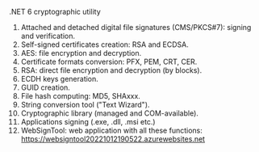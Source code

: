 .NET 6 cryptographic utility

1) Attached and detached digital file signatures (CMS/PKCS#7): signing and verification.
2) Self-signed certificates creation: RSA and ECDSA.
3) AES: file encryption and decryption.
4) Certificate formats conversion: PFX, PEM, CRT, CER.
5) RSA: direct file encryption and decryption (by blocks).
6) ECDH keys generation.
7) GUID creation.
8) File hash computing: MD5, SHAxxx.
9) String conversion tool ("Text Wizard").
10) Cryptographic library (managed and COM-available).
11) Applications signing (.exe, .dll, .msi etc.)
12) WebSignTool: web application with all these functions: https://websigntool20221012190522.azurewebsites.net 
